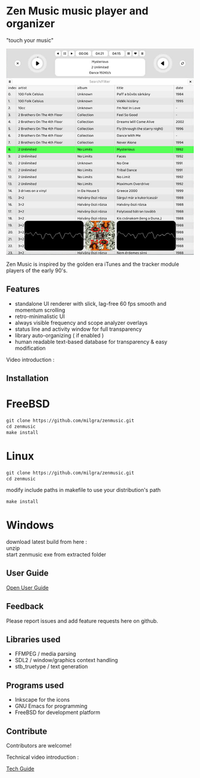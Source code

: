 # Zen Music music player and organizer #
"touch your music"

![alt text](svg/screenshot.jpeg)

Zen Music is inspired by the golden era iTunes and the tracker module players of the early 90's.


## Features ##

- standalone UI renderer with slick, lag-free 60 fps smooth and momentum scrolling
- retro-minimalistic UI
- always visible frequency and scope analyzer overlays
- status line and activity window for full transparency
- library auto-organizing ( if enabled )
- human readable text-based database for transparency & easy modification

Video introduction :


## Installation ##

# FreeBSD #

```
git clone https://github.com/milgra/zenmusic.git
cd zenmusic
make install
```

# Linux #

```
git clone https://github.com/milgra/zenmusic.git
cd zenmusic
```

modify include paths in makefile to use your distribution's path

```
make install
```

# Windows #

download latest build from here :  
unzip  
start zenmusic exe from extracted folder  


## User Guide ##

[Open User Guide](USER.md)


## Feedback ##

Please report issues and add feature requests here on github.


## Libraries used ##

- FFMPEG / media parsing
- SDL2 / window/graphics context handling
- stb_truetype / text generation


## Programs used ##

- Inkscape for the icons
- GNU Emacs for programming
- FreeBSD for development platform


## Contribute ##

Contributors are welcome!

Technical video introduction :

[Tech Guide](USER.md)